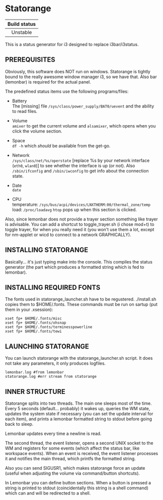 # **Statorange**

|Build status|
|:--:|
|Unstable|

This is a status generator for i3 designed to replace i3bar/i3status.

## PREREQUISITES

Obviously, this software does NOT run on windows.
Statorange is tightly bound to the really awesome window manager i3,
so we have that. Also bar (lemonbar) is required for the actual panel.

The predefined status items use the following programs/files:

* Battery<br>
The [missing] file `/sys/class/power_supply/BAT0/uevent` and the ability to read files.

* Volume<br>
`amixer` to get the current volume and `alsamixer`, which opens when you click the volume section.

* Space<br>
`df -h` which _should_ be available from the get-go.

* Network<br>
`/sys/class/net/%s/operstate` [replace %s by your network interface (`eth0`, `wlan0`)]
to see whether the interface is up (or not).
Also `/sbin/ifconfig` and `/sbin/iwconfig` to get info about the connection state.

* Date<br>
`date`

* CPU<br>
temperature: `/sys/bus/acpi/devices/LNXTHERM:00/thermal_zone/temp`<br>
load: `/proc/loadavg`
`htop` pops up when this section is clicked.

Also, since lemonbar does not provide a trayer section something like trayer
is advisable. You can add a shortcut to toggle_trayer.sh (i chose mod+t)
to toggle trayer, for when you really need it (you won't use them a lot, 
except for nm-applet or wicd to connect to a network GRAPHICALLY).

## INSTALLING STATORANGE

Basically... it's just typing make into the console. This compiles
the status generator (the part which produces a formatted string which
is fed to lemonbar).

## INSTALLING REQUIRED FONTS

The fonts used in statorange_launcher.sh have to be regustered.
./install.sh copies them to $HOME/.fonts. These commands must
be run on sartup (put them in your .xsession):

```shell
xset fp+ $HOME/.fonts/misc
xset fp+ $HOME/.fonts/ohsnap
xset fp+ $HOME/.fonts/terminesspowerline
xset fp+ $HOME/.fonts/tewi
```

## LAUNCHING STATORANGE

You can launch statorange with the statorange_launcher.sh script.
It does not take any parameters, it only produces logfiles.

```shell
lemonbar.log #from lemonbar
statorange.log #err stream from statorange
```

## INNER STRUCTURE

Statorange splits into two threads. The main one sleeps most of the time.
Every 5 seconds (default... probably) it wakes up, queries the WM state, 
updates the system state if necessary (you can set the update interval for each item),
and prints a lemonbar formatted string to stdout before going back to sleep.

Lemonbar updates every time a newline is read.

The second thread, the event listener, opens a second UNIX socket to the WM
and registers for some events (which affect the status bar, like workspace events).
When an event is received, the event listener processes it and
notifies the main thread, which printfs the formatted string.

Also you can send SIGUSR1, which makes statorange force an update
(useful when adjusting the volume via command/button shortcuts).

In Lemonbar you can define button sections. When a button is pressed
a string is printed to stdout (coincidentally this string is a shell command)
which can and will be redirected to a shell.
